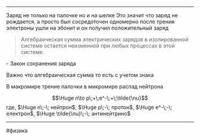 * * *

Заряд не только на палочке но и на шелке 
Это значит что заряд не рождается, а просто был сосредоточен одномерно
после трения электроны ушли на эбонит и он получил положительный заряд

> Алгебраическая сумма электрических зарядов в изолированной системе остается неизменной при любых процессах в этой системе.

\- Закон сохранения заряда

Важно что алгебраическая сумма то есть с учетом знака

В макромире трение палочки
в микромире распад нейтрона

$$\Huge n\to p\;+\;e^-\;+\;\tilde{\nu}$$
где, $\Huge n\;-\; нейтрон$, $\Huge p\;-\; протон$, $\Huge e^-\;-\; електрон$,  $\Huge \tilde{\nu}\;-\; антинейтрино$ 


* * *
#физика 